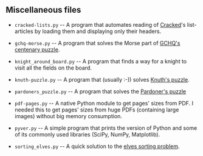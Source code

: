 Miscellaneous files
---

* `cracked-lists.py` -- A program that automates reading of [Cracked](http://www.cracked.com/)'s list-articles by loading them and displaying only their headers.

* `gchq-morse.py` -- A program that solves the Morse part of [GCHQ's centenary puzzle](https://static.standard.co.uk/s3fs-public/thumbnails/image/2019/02/14/16/gchqplaque1402.jpg).

* `knight_around_board.py` -- A program that finds a way for a knight to visit all the fields on the board.

* `knuth-puzzle.py` -- A program that (usually :-)) solves [Knuth's puzzle](https://twitter.com/nhigham/status/752947988977311744).

* `pardoners_puzzle.py` -- A program that solves the [Pardoner's puzzle](http://math-fail.com/2015/02/the-pardoners-puzzle.html)

* `pdf-pages.py` -- A native Python module to get pages' sizes from PDF. I needed this to get pages' sizes from huge PDFs (containing large images) without big memory consumption.

* `pyver.py` -- A simple program that prints the version of Python and some of its commonly used libraries (SciPy, NumPy, Matplotlib).

* `sorting_elves.py` -- A quick solution to the [elves sorting problem](https://www.theguardian.com/science/2016/dec/19/can-you-solve-it-are-you-more-sorted-than-a-german-elf-at-christmas).
